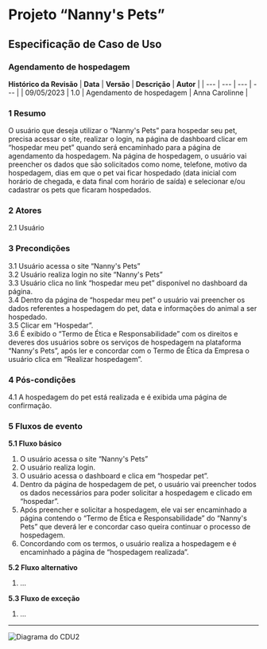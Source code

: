 # **Projeto “Nanny's Pets”**
## **Especificação de Caso de Uso**
### **Agendamento de hospedagem**
**Histórico da Revisão**
| **Data** | **Versão** | **Descrição** | **Autor** |
| --- | --- | --- | --- |
| 09/05/2023 | 1.0 | Agendamento de hospedagem | Anna Carolinne |
### **1 Resumo**
O usuário que deseja utilizar o “Nanny's Pets” para hospedar seu pet, precisa acessar o site, realizar o login, na página de dashboard clicar em “hospedar meu pet” quando será encaminhado para a página de agendamento da hospedagem. Na página de hospedagem, o usuário vai preencher os dados que são solicitados como nome, telefone, motivo da hospedagem, dias em que o pet vai ficar hospedado (data inicial com horário de chegada, e data final com horário de saída) e selecionar e/ou cadastrar os pets que ficaram hospedados.

### **2 Atores**
2.1 Usuário  

### **3 Precondições**  
3.1 Usuário acessa o site “Nanny's Pets”  
3.2 Usuário realiza login no site “Nanny's Pets”  
3.3 Usuário clica no link “hospedar meu pet” disponível no dashboard da página.  
3.4 Dentro da página de “hospedar meu pet” o usuário vai preencher os dados referentes a hospedagem do pet, data e informações do animal a ser hospedado.  
3.5 Clicar em “Hospedar”.  
3.6 É exibido o “Termo de Ética e Responsabilidade” com os direitos e deveres dos usuários sobre os serviços de hospedagem na plataforma “Nanny's Pets”, após ler e concordar com o Termo de Ética da Empresa o usuário clica em “Realizar hospedagem”.  

### **4 Pós-condições**  
4.1 A hospedagem do pet está realizada e é exibida uma página de confirmação.

### **5 Fluxos de evento**
**5.1 Fluxo básico**
1. O usuário acessa o site “Nanny's Pets”
2. O usuário realiza login.
3. O usuário acessa o dashboard e clica em “hospedar pet”.
4. Dentro da página de hospedagem de pet, o usuário vai preencher todos os dados necessários para poder solicitar a hospedagem e clicado em “hospedar”.
5. Após preencher e solicitar a hospedagem, ele vai ser encaminhado a página contendo o “Termo de Ética e Responsabilidade” do “Nanny's Pets” que deverá ler e concordar caso queira continuar o processo de hospedagem. 
6. Concordando com os termos, o usuário realiza a hospedagem e é encaminhado a página de “hospedagem realizada”.


**5.2 Fluxo alternativo**
1. ...

**5.3 Fluxo de exceção**
1.  ...


-----------------------------------

![Diagrama do CDU2](https://github.com/tads-cnat/receber-pets/blob/documentar-cdus/doc/cdu/diagramas-cdu/CDU02.png?raw=true)
